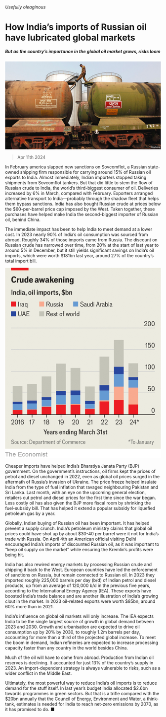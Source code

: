 ###### Usefully oleaginous

# How India’s imports of Russian oil have lubricated global markets 

##### But as the country’s importance in the global oil market grows, risks loom 

![image](images/20240413_ASP001.jpg) 

> Apr 11th 2024 

In February america slapped new sanctions on Sovcomflot, a Russian state-owned shipping firm responsible for carrying around 15% of Russian oil exports to India. Almost immediately, Indian importers stopped taking shipments from Sovcomflot tankers. But that did little to stem the flow of Russian crude to India, the world’s third-biggest consumer of oil. Deliveries increased by 6% in March, compared with February. Exporters arranged alternative transport to India—probably through the shadow fleet that helps them bypass sanctions. India has also bought Russian crude at prices below the $60-per-barrel price cap imposed by the West. Taken together, these purchases have helped make India the second-biggest importer of Russian oil, behind China.

The immediate impact has been to help India to meet demand at a lower cost. In 2023 nearly 90% of India’s oil consumption was sourced from abroad. Roughly 34% of those imports came from Russia. The discount on Russian crude has narrowed over time, from 20% at the start of last year to around 5% in December, but it still yields significant savings on India’s oil imports, which were worth $181bn last year, around 27% of the country’s total import bill. 

![image](images/20240413_ASC272.png) 


Cheaper imports have helped India’s Bharatiya Janata Party (BJP) government. On the government’s instructions, oil firms kept the prices of petrol and diesel unchanged in 2022, even as global oil prices surged in the aftermath of Russia’s invasion of Ukraine. The price freeze helped insulate India from the type of fuel inflation that ravaged neighbouring Pakistan and Sri Lanka. Last month, with an eye on the upcoming general election, retailers cut petrol and diesel prices for the first time since the war began. Less costly oil has also given the BJP more fiscal room by shrinking the fuel-subsidy bill. That has helped it extend a popular subsidy for liquefied petroleum gas by a year. 

Globally, Indian buying of Russian oil has been important. It has helped prevent a supply crunch. India’s petroleum ministry claims that global oil prices could have shot up by about $30-40 per barrel were it not for India’s trade with Russia. On April 4th an American official visiting Delhi encouraged India’s imports of discounted Russian oil, as it was important to “keep oil supply on the market” while ensuring the Kremlin’s profits were being hit. 

India has also rewired energy markets by processing Russian crude and shipping it back to the West. European countries have led the enforcement of sanctions on Russia, but remain connected to Russian oil. In 2023 they imported roughly 225,000 barrels per day (b/d) of Indian petrol and diesel products, up from an average of 120,000 b/d in the previous five years, according to the International Energy Agency (IEA). These exports have boosted India’s trade balance and are another illustration of India’s growing clout in the market. In 2023 oil-related exports were worth $85bn, around 60% more than in 2021. 

India’s influence on global oil markets will only increase. The IEA expects India to be the single largest source of growth in global demand between 2023 and 2030. Growth and urbanisation are expected to drive oil consumption up by 20% by 2030, to roughly 1.2m barrels per day, accounting for more than a third of the projected global increase. To meet the boom in demand, Indian refineries are expected to increase processing capacity faster than any country in the world besides China. 

Much of the oil will have to come from abroad. Production from Indian oil reserves is declining. It accounted for just 13% of the country’s supply in 2023. An import-dependent strategy is always vulnerable to risks, such as a wider conflict in the Middle East. 

Ultimately, the most powerful way to reduce India’s oil imports is to reduce demand for the stuff itself. In last year’s budget India allocated $2.6bn towards programmes in green sectors. But that is a trifle compared with the $20bn annually that the Council of Energy, Environment and Water, a think-tank, estimates is needed for India to reach net-zero emissions by 2070, as it has promised to do. ■


